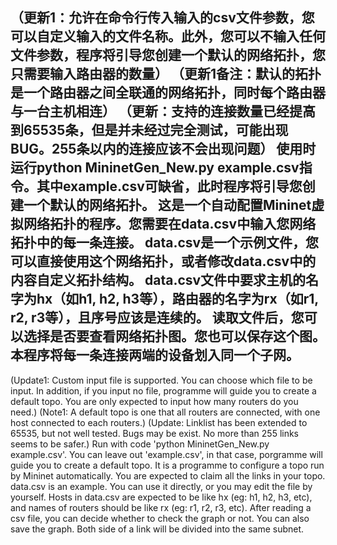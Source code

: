 （更新1：允许在命令行传入输入的csv文件参数，您可以自定义输入的文件名称。此外，您可以不输入任何文件参数，程序将引导您创建一个默认的网络拓扑，您只需要输入路由器的数量）
（更新1备注：默认的拓扑是一个路由器之间全联通的网络拓扑，同时每个路由器与一台主机相连）
（更新：支持的连接数量已经提高到65535条，但是并未经过完全测试，可能出现BUG。255条以内的连接应该不会出现问题）
使用时运行python MininetGen_New.py example.csv指令。其中example.csv可缺省，此时程序将引导您创建一个默认的网络拓扑。
这是一个自动配置Mininet虚拟网络拓扑的程序。您需要在data.csv中输入您网络拓扑中的每一条连接。
data.csv是一个示例文件，您可以直接使用这个网络拓扑，或者修改data.csv中的内容自定义拓扑结构。
data.csv文件中要求主机的名字为hx（如h1, h2, h3等），路由器的名字为rx（如r1, r2, r3等），且序号应该是连续的。
读取文件后，您可以选择是否要查看网络拓扑图。您也可以保存这个图。
本程序将每一条连接两端的设备划入同一个子网。
-------------------------------------------------------------------
(Update1: Custom input file is supported. You can choose which file to be input. In addition, if you input no file, programme will guide you to create a default topo. You are only expected to input how many routers do you need.)
(Note1: A default topo is one that all routers are connected, with one host connected to each routers.)
(Update: Linklist has been extended to 65535, but not well tested. Bugs may be exist. No more than 255 links seems to be safer.)
Run with code 'python MininetGen_New.py example.csv'. You can leave out 'example.csv', in that case, porgramme will guide you to create a default topo. 
It is a programme to configure a topo run by Mininet automatically. You are expected to claim all the links in your topo. 
data.csv is an example. You can use it directly, or you may edit the file by yourself. 
Hosts in data.csv are expected to be like hx (eg: h1, h2, h3, etc), and names of routers should be like rx (eg: r1, r2, r3, etc). 
After reading a csv file, you can decide whether to check the graph or not. You can also save the graph. 
Both side of a link will be divided into the same subnet. 
